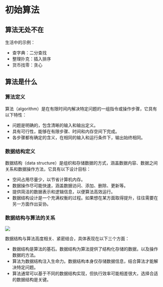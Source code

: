 # 初始算法

## 算法无处不在

生活中的示例：

- 查字典：二分查找
- 整理扑克：插入排序
- 货币找零：贪心

## 算法是什么

### 算法定义

算法（algorithm）是在有限时间内解决特定问题的一组指令或操作步骤，它具有以下特性：

- 问题是明确的，包含清晰的输入和输出定义。
- 具有可行性，能够在有限步骤、时间和内存空间下完成。
- 各步骤都有确定的含义，在相同的输入和运行条件下，输出始终相同。

### 数据结构定义

数据结构（data structure）是组织和存储数据的方式，涵盖数据内容、数据之间关系和数据操作方法，它具有以下设计目标：

- 空间占用尽量少，以节省计算机内存。
- 数据操作尽可能快速，涵盖数据访问、添加、删除、更新等。
- 提供简洁的数据表示和逻辑信息，以便算法高效运行。
- 数据结构设计是一个充满权衡的过程。如果想在某方面取得提升，往往需要在另一方面作出妥协。

### 数据结构与算法的关系

![](https://www.hello-algo.com/chapter_introduction/what_is_dsa.assets/relationship_between_data_structure_and_algorithm.png)

数据结构与算法高度相关、紧密结合，具体表现在以下三个方面：

- 数据结构是算法的基石。数据结构为算法提供了结构化存储的数据，以及操作数据的方法。
- 算法为数据结构注入生命力。数据结构本身仅存储数据信息，结合算法才能解决特定问题。
- 算法通常可以基于不同的数据结构实现，但执行效率可能相差很大，选择合适的数据结构是关键。

